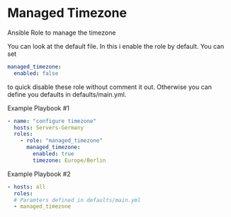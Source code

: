 # Managed Timezone

Ansible Role to manage the timezone

You can look at the default file. In this i enable the role by default. You can set
```yaml
managed_timezone:
  enabled: false
```
to quick disable these role without comment it out. Otherwise you can define you defaults in defaults/main.yml.

Example Playbook #1
```yaml
- name: "configure timezone"
  hosts: Servers-Germany
  roles:
    - role: "managed_timezone"
      managed_timezone:
        enabled: true
        timezone: Europe/Berlin
```

Example Playbook #2
```yaml
- hosts: all
  roles:
  # Paramters defined in defaults/main.yml
  - managed_timezone
```
